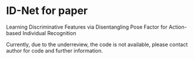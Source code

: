 # ID-Net for paper
Learning Discriminative Features via Disentangling Pose Factor for Action-based Individual Recognition

Currently, due to the underreview, the code is not available, please contact author for code and further information.
